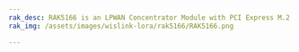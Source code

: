 ```yaml
---
rak_desc: RAK5166 is an LPWAN Concentrator Module with PCI Express M.2 Type 3042 form factor and Key B-M Dual Key IDs based on Semtech SX1303 and SX126X for Listen Before Talk feature, which enables easy integration into an existing router or other network equipment with LPWAN Gateway capabilities.
rak_img: /assets/images/wislink-lora/rak5166/RAK5166.png

---
```


<rk-redirect to="/Product-Categories/WisLink/RAK5166/Overview/" />

